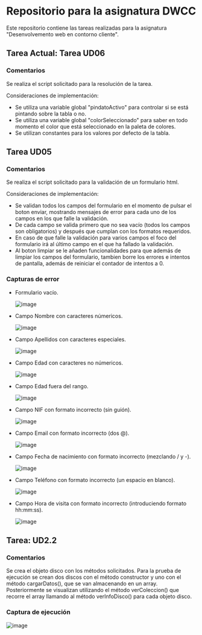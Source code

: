 # Repositorio para la asignatura DWCC

Este repositorio contiene las tareas realizadas para la asignatura "Desenvolvemento web en contorno cliente".

## Tarea Actual: Tarea UD06

### Comentarios

Se realiza el script solicitado para la resolución de la tarea.

Consideraciones de implementación: 
- Se utiliza una variable global "pindatoActivo" para controlar si se está pintando sobre la tabla o no.
- Se utiliza una variable global "colorSeleccionado" para saber en todo momento el color que está seleccionado en la paleta de colores.
- Se utilizan constantes para los valores por defecto de la tabla.


## Tarea UD05

### Comentarios

Se realiza el script solicitado para la validación de un formulario html.

Consideraciones de implementación: 
- Se validan todos los campos del formulario en el momento de pulsar el boton enviar, mostrando mensajes de error para cada uno de los campos en los que falle la validación.
- De cada campo se valida primero que no sea vacío (todos los campos son obligatorios) y después que cumplan con los formatos requeridos.
- En caso de que falle la validación para varios campos el foco del formulario irá al último campo en el que ha fallado la validación.
- Al boton limpiar se le añaden funcionalidades para que además de limpiar los campos del formulario, tambien borre los errores e intentos de pantalla, además de reiniciar el contador de intentos a 0.

### Capturas de error

- Formulario vacío.
  
  ![image](https://github.com/PabloTaber/DWCC-Tareas/assets/137113370/b6016da1-247f-4b75-a5ae-41a9a0c7e2bd)

- Campo Nombre con caracteres númericos.

  ![image](https://github.com/PabloTaber/DWCC-Tareas/assets/137113370/c27ccc4e-959d-4f86-b8d5-7ea41f09a153)

- Campo Apellidos con caracteres especiales.

  ![image](https://github.com/PabloTaber/DWCC-Tareas/assets/137113370/0e1d188b-ddde-4d04-8d90-2cbbaa9b2297)

- Campo Edad con caracteres no númericos.

  ![image](https://github.com/PabloTaber/DWCC-Tareas/assets/137113370/95bfcffb-5f06-4782-88a2-882b58db8950)

- Campo Edad fuera del rango.

  ![image](https://github.com/PabloTaber/DWCC-Tareas/assets/137113370/2406188b-184c-4b02-907a-1e522935f73b)

- Campo NIF con formato incorrecto (sin guión).

  ![image](https://github.com/PabloTaber/DWCC-Tareas/assets/137113370/ca094249-f651-456f-8047-f9eed8996d2e)

- Campo Email con formato incorrecto (dos @).

  ![image](https://github.com/PabloTaber/DWCC-Tareas/assets/137113370/e03b5499-8680-4910-a72e-ba8f491c1f03)
  
- Campo Fecha de nacimiento con formato incorrecto (mezclando / y -).

  ![image](https://github.com/PabloTaber/DWCC-Tareas/assets/137113370/48f2f6be-0674-4c67-954a-ccb6f2a40bfb)

- Campo Teléfono con formato incorrecto (un espacio en blanco).

  ![image](https://github.com/PabloTaber/DWCC-Tareas/assets/137113370/603aeae6-0afe-49b6-8c22-d40c99ed31b2)

- Campo Hora de visita con formato incorrecto (introduciendo formato hh:mm:ss).

  ![image](https://github.com/PabloTaber/DWCC-Tareas/assets/137113370/14fddc8c-c12f-48fc-b9b4-c8821404f1cd)


## Tarea:  UD2.2

### Comentarios

Se crea el objeto disco con los métodos solicitados. Para la prueba de ejecución se crean dos discos con el método constructor y uno con el método cargarDatos(), que se van almacenando en un array. Posteriormente se visualizan utilizando el método verColeccion() que recorre el array llamando al método verInfoDisco() para cada objeto disco.

### Captura de ejecución

![image](https://github.com/PabloTabernero/dwcc/assets/146489846/c80d3cf1-d239-4504-a052-3337cc7f6e43)
